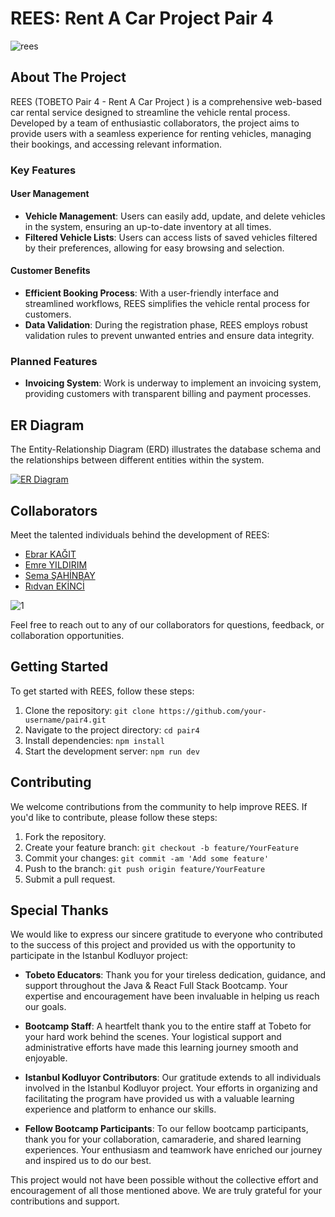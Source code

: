 # REES: Rent A Car Project Pair 4


![rees](https://github.com/rdvneknc/pair4/assets/101838084/61103a2c-6c28-4a1d-b85d-797ea3b06417)

## About The Project

REES (TOBETO Pair 4 - Rent A Car Project ) is a comprehensive web-based car rental service designed to streamline the vehicle rental process. Developed by a team of enthusiastic collaborators, the project aims to provide users with a seamless experience for renting vehicles, managing their bookings, and accessing relevant information.

### Key Features

#### User Management

- **Vehicle Management**: Users can easily add, update, and delete vehicles in the system, ensuring an up-to-date inventory at all times.
- **Filtered Vehicle Lists**: Users can access lists of saved vehicles filtered by their preferences, allowing for easy browsing and selection.

#### Customer Benefits

- **Efficient Booking Process**: With a user-friendly interface and streamlined workflows, REES simplifies the vehicle rental process for customers.
- **Data Validation**: During the registration phase, REES employs robust validation rules to prevent unwanted entries and ensure data integrity.

### Planned Features

- **Invoicing System**: Work is underway to implement an invoicing system, providing customers with transparent billing and payment processes.

## ER Diagram

The Entity-Relationship Diagram (ERD) illustrates the database schema and the relationships between different entities within the system.

[![ER Diagram](https://imgtr.ee/images/2023/12/15/c98ab75aa4b9cecb91329ced519a5e2b.png)](https://imgtr.ee/image/IqbBIm)

## Collaborators

Meet the talented individuals behind the development of REES:

- [Ebrar KAĞIT](https://github.com/EbrarKgt)
- [Emre YILDIRIM](https://github.com/emreyldrm)
- [Sema ŞAHİNBAY](https://github.com/semasahinbay)
- [Rıdvan EKİNCİ](https://github.com/rdvneknc)

![1](https://github.com/rdvneknc/pair4/assets/101838084/886db9c1-9ff6-4f6a-acba-9aa6825fc40e)

Feel free to reach out to any of our collaborators for questions, feedback, or collaboration opportunities.

## Getting Started

To get started with REES, follow these steps:

1. Clone the repository: `git clone https://github.com/your-username/pair4.git`
2. Navigate to the project directory: `cd pair4`
3. Install dependencies: `npm install`
4. Start the development server: `npm run dev`

## Contributing

We welcome contributions from the community to help improve REES. If you'd like to contribute, please follow these steps:

1. Fork the repository.
2. Create your feature branch: `git checkout -b feature/YourFeature`
3. Commit your changes: `git commit -am 'Add some feature'`
4. Push to the branch: `git push origin feature/YourFeature`
5. Submit a pull request.

## Special Thanks

We would like to express our sincere gratitude to everyone who contributed to the success of this project and provided us with the opportunity to participate in the Istanbul Kodluyor project:

- **Tobeto Educators**: Thank you for your tireless dedication, guidance, and support throughout the Java & React Full Stack Bootcamp. Your expertise and encouragement have been invaluable in helping us reach our goals.

- **Bootcamp Staff**: A heartfelt thank you to the entire staff at Tobeto for your hard work behind the scenes. Your logistical support and administrative efforts have made this learning journey smooth and enjoyable.

- **Istanbul Kodluyor Contributors**: Our gratitude extends to all individuals involved in the Istanbul Kodluyor project. Your efforts in organizing and facilitating the program have provided us with a valuable learning experience and platform to enhance our skills.

- **Fellow Bootcamp Participants**: To our fellow bootcamp participants, thank you for your collaboration, camaraderie, and shared learning experiences. Your enthusiasm and teamwork have enriched our journey and inspired us to do our best.

This project would not have been possible without the collective effort and encouragement of all those mentioned above. We are truly grateful for your contributions and support.


